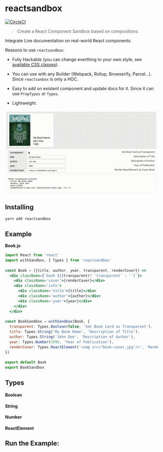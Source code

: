 # reactsandbox

[![CircleCI](https://circleci.com/gh/raphamorim/reactsandbox/tree/master.svg?style=svg)](https://circleci.com/gh/raphamorim/reactsandbox/tree/master)

> Create a React Component Sandbox based on compositions

Integrate Live documentation on real-world React components. 

Reasons to use `reactsandbox`:

- Fully Hackable (you can change everthing to your own style, see [available CSS classes](https://github.com/raphamorim/reactsandbox/blob/master/styles/reactsandbox.css)).

- You can use with any Builder (Webpack, Rollup, Browserify, Parcel...). Since `reactsanbox` is only a HOC.

- Easy to add on existent component and update docs for it. Since it can use `PropTypes` or `Types`.

- Lightweight.

![Example](assets/example.gif)

## Installing

```bash
yarn add reactsandbox
```

## Example

**Book.js**

```jsx
import React from 'react'
import withSandbox, { Types } from 'reactsandbox'

const Book = ({title, author, year, transparent, renderCover}) =>
  <div className={`book ${(transparent)? 'transparent' : ''}`}>
    <div className='cover'>{renderCover}</div>
    <div className='info'>
      <div className='title'>{title}</div>
      <div className='author'>{author}</div>
      <div className='year'>{year}</div>
    </div>
  </div>

const BookSandbox = withSandbox(Book, {
  transparent: Types.Boolean(false, 'Set Book Card as Transparent'),
  title: Types.String('My Book Name', 'Description of Title'),
  author: Types.String('John Doe', 'Description of Author'),
  year: Types.Number(1995, 'Year of Publication'),
  renderCover: Types.ReactElement('<img src="book-cover.jpg"/>', 'Render ReactElement as Cover Book')
})

export default Book
export BookSandbox
```

## Types

#### Boolean

#### String

#### Number

#### ReactElement

## Run the Example:

```sh

```
